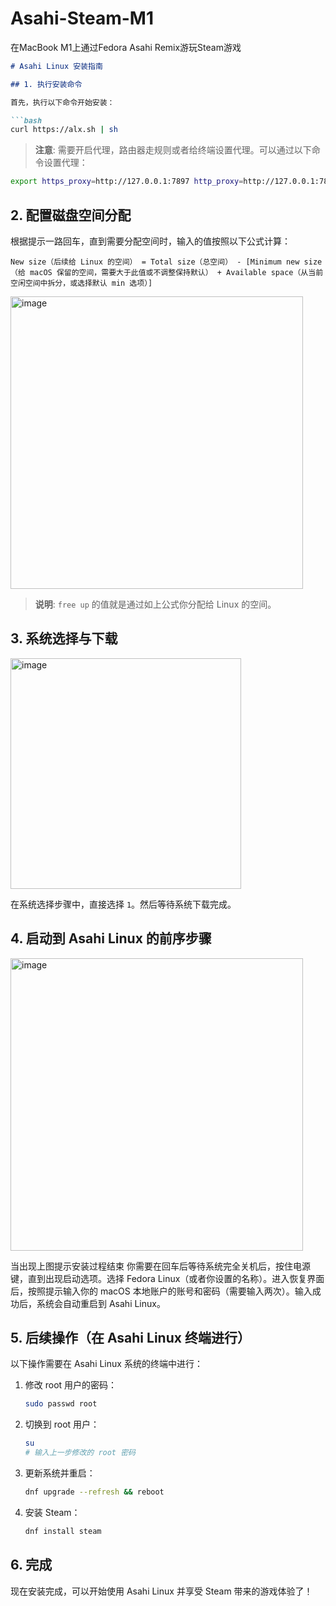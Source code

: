 # Asahi-Steam-M1
在MacBook M1上通过Fedora Asahi Remix游玩Steam游戏


```markdown
# Asahi Linux 安装指南

## 1. 执行安装命令

首先，执行以下命令开始安装：

```bash
curl https://alx.sh | sh
```

> **注意**: 需要开启代理，路由器走规则或者给终端设置代理。可以通过以下命令设置代理：

```bash
export https_proxy=http://127.0.0.1:7897 http_proxy=http://127.0.0.1:7897 all_proxy=socks5://127.0.0.1:7897
```

## 2. 配置磁盘空间分配

根据提示一路回车，直到需要分配空间时，输入的值按照以下公式计算：

```text
New size（后续给 Linux 的空间） = Total size（总空间） - [Minimum new size（给 macOS 保留的空间，需要大于此值或不调整保持默认） + Available space（从当前空闲空间中拆分，或选择默认 min 选项）]
```
<img width="468" alt="image" src="https://github.com/user-attachments/assets/bd0db942-e8ca-49d2-94f8-2967907d66f1">

> **说明**: `free up` 的值就是通过如上公式你分配给 Linux 的空间。

## 3. 系统选择与下载

<img width="369" alt="image" src="https://github.com/user-attachments/assets/0dcd1576-c07c-487c-8bde-dc510ffd5d62">

在系统选择步骤中，直接选择 `1`。然后等待系统下载完成。

## 4. 启动到 Asahi Linux 的前序步骤
<img width="468" alt="image" src="https://github.com/user-attachments/assets/f887ea5b-7f08-4a63-96c2-747cff9f70b6">

当出现上图提示安装过程结束 你需要在回车后等待系统完全关机后，按住电源键，直到出现启动选项。选择 Fedora Linux（或者你设置的名称）。进入恢复界面后，按照提示输入你的 macOS 本地账户的账号和密码（需要输入两次）。输入成功后，系统会自动重启到 Asahi Linux。

## 5. 后续操作（在 Asahi Linux 终端进行）

以下操作需要在 Asahi Linux 系统的终端中进行：

1. 修改 root 用户的密码：

    ```bash
    sudo passwd root
    ```

2. 切换到 root 用户：

    ```bash
    su
    # 输入上一步修改的 root 密码
    ```

3. 更新系统并重启：

    ```bash
    dnf upgrade --refresh && reboot
    ```

4. 安装 Steam：

    ```bash
    dnf install steam
    ```

## 6. 完成

现在安装完成，可以开始使用 Asahi Linux 并享受 Steam 带来的游戏体验了！
